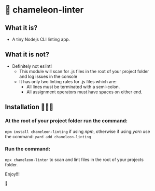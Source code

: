 #  🦎 chameleon-linter

## What it is?
- A tiny Nodejs CLI linting app.

## What it is not?
- Definitely not eslint!
    - This module will scan for .js files in the root of your project folder and log issues in the console
    - It has only two linting rules for .js files which are:
        - All lines must be terminated with a semi-colon.
        - All assignment operators must have spaces on either end.

## Installation 🧚🏾‍♀️
### At the root of your project folder run the command:
```npm install chameleon-linting```
if using *npm*, otherwise if using *yarn* use the command:
```yard add chameleon-linting```
### Run the command:
```npx chameleon-linter```
to scan and lint files in the root of ypur projects folder.


Enjoy!!!

🎊